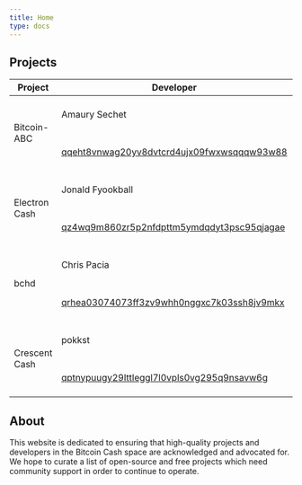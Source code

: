 ```yaml
---
title: Home
type: docs
---
```

<script src="https://code.jquery.com/jquery-3.3.1.min.js" integrity="sha256-FgpCb/KJQlLNfOu91ta32o/NMZxltwRo8QtmkMRdAu8=" crossorigin="anonymous"></script>

## Projects

<table>
<thead>
<tr>
    <th rowspan="2">Project</th>
    <th>Developer</th>
    <th>QR Code</th>
    <th></th>
</tr>
</thead>
<tbody>
<!--- Bitcoin ABC ---> 
<tr>
    <td rowspan="2">
    Bitcoin-ABC
    </td>
    <td>
        Amaury Sechet
    </td>
    <td rowspan="2">
        <img src="abc-addr.png" height="128"/>
    </td>
    <td rowspan="2">
        <button class="badger-button button button--rayen button--border-thick button--text-thick button--size-m" data-text="Donate $1" data-to="bitcoincash:qqeht8vnwag20yv8dvtcrd4ujx09fwxwsqqqw93w88" data-satoshis="600000"><span>Donate</span></button>
    </td>
</tr>
<tr>
    <td>
        <a href="https://blockdozer.com/address/qqeht8vnwag20yv8dvtcrd4ujx09fwxwsqqqw93w88">
        qqeht8vnwag20yv8dvtcrd4ujx09fwxwsqqqw93w88
        </a>
    </td>
</tr>
<!--- Electron Cash ---> 
<tr>
    <td rowspan="2">
        Electron Cash
    </td>
    <td>
        Jonald Fyookball
    </td>
    <td rowspan="2">
        <img src="ec-addr.png" height="128"/>
    </td>
    <td rowspan="2">
        <button class="badger-button button button--rayen button--border-thick button--text-thick button--size-m" data-text="Donate $1" data-to="bitcoincash:qz4wq9m860zr5p2nfdpttm5ymdqdyt3psc95qjagae" data-satoshis="600000"><span>Donate</span></button>
    </td>
</tr>
<tr>
    <td>
        <a href="https://blockdozer.com/address/qz4wq9m860zr5p2nfdpttm5ymdqdyt3psc95qjagae">
        qz4wq9m860zr5p2nfdpttm5ymdqdyt3psc95qjagae
        </a>
    </td>
</tr>
<!--- bchd ---> 
<tr>
    <td rowspan="2">
        bchd
    </td>
    <td>
        Chris Pacia
    </td>
    <td rowspan="2">
        <img src="bchd-addr.png" height="128"/>
    </td>
    <td rowspan="2">
        <button class="badger-button button button--rayen button--border-thick button--text-thick button--size-m" data-text="Donate $1" data-to="bitcoincash:qrhea03074073ff3zv9whh0nggxc7k03ssh8jv9mkx" data-satoshis="600000"><span>Donate</span></button>
    </td>
</tr>
<tr>
    <td>
        <a href="https://blockdozer.com/address/qrhea03074073ff3zv9whh0nggxc7k03ssh8jv9mkx">
        qrhea03074073ff3zv9whh0nggxc7k03ssh8jv9mkx
        </a>
    </td>
</tr>
<!--- Crescent Cash ---> 
<tr>
    <td rowspan="2">
        Crescent Cash
    </td>
    <td>
        pokkst
    </td>
    <td rowspan="2">
        <img src="crescent-cash-addr.png" height="128"/>
    </td>
    <td rowspan="2">
        <button class="badger-button button button--rayen button--border-thick button--text-thick button--size-m" data-text="Donate $1" data-to="bitcoincash:qptnypuugy29lttleggl7l0vpls0vg295q9nsavw6g" data-satoshis="600000"><span>Donate</span></button>
    </td>
</tr>
<tr>
    <td>
        <a href="https://blockdozer.com/address/qptnypuugy29lttleggl7l0vpls0vg295q9nsavw6g">
        qptnypuugy29lttleggl7l0vpls0vg295q9nsavw6g
        </a>
    </td>
</tr>
<!--- end --->
</tbody>
</table>

## About

This website is dedicated to ensuring that high-quality projects and developers in the Bitcoin Cash space are acknowledged and advocated for.  We
hope to curate a list of open-source and free projects which need community support in order to continue to operate.



<script>
// Tree fiddy
defaultDonation = 3.50;

function getBCHPrice () {
  return new Promise((resolve, reject) => {
    jQuery.getJSON('https://index-api.bitcoin.com/api/v0/cash/price/usd', function (result) {
      if (result.price != '') {
        var singleDollarValue = result.price / 100;
        var singleDollarSatoshis = 100000000 / singleDollarValue * defaultDonation;
        resolve(singleDollarSatoshis);
      } else {
        reject(new Error(result.error));
      }
    });
  });
};
jQuery(window).on('load', function(){ 
  getBCHPrice().then(function(res) {
    var badgerButtons = document.body.getElementsByClassName("badger-button")
    for (var i = 0; i < badgerButtons.length; i++) {
      var badgerButton = badgerButtons[i]
      badgerButton.addEventListener('click', function(event) {
        if (typeof web4bch !== 'undefined') {
          web4bch = new Web4Bch(web4bch.currentProvider)
          var txParams = {
            to: badgerButton.getAttribute("data-to"),
            from: web4bch.bch.defaultAccount,
            value: res
          }
          web4bch.bch.sendTransaction(txParams, (err, res) => {
            if (err) return
            var paywallId = badgerButton.getAttribute("data-paywall-id")
            if (paywallId) {
              var paywall = document.getElementById("paywall")
              paywall.style.display = "block"
            }
            var successCallback = badgerButton.getAttribute("data-success-callback")
            if (successCallback) {
              window[successCallback](res)
            }
          })
        } else {
          window.open('https://badgerwallet.cash')
        }
      })
    }
  });
});
</script>